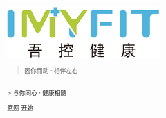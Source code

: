 <!-- _coverpage.md -->

![logo](imyfit.png)

> 因你而动 · 相伴左右
<br>
> 与你同心 · 健康相随

[官网](https://www.imyfit.com/)
[开始](#蓝牙终端协议)

